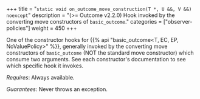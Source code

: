 +++
title = "`static void on_outcome_move_construction(T *, U &&, V &&) noexcept`"
description = "(>= Outcome v2.2.0) Hook invoked by the converting move constructors of `basic_outcome`."
categories = ["observer-policies"]
weight = 450
+++

One of the constructor hooks for {{% api "basic_outcome<T, EC, EP, NoValuePolicy>" %}}, generally invoked by the converting move constructors of `basic_outcome` (NOT the standard move constructor) which consume two arguments. See each constructor's documentation to see which specific hook it invokes.

*Requires*: Always available.

*Guarantees*: Never throws an exception.
